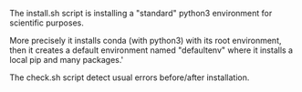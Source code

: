 The install.sh script is installing a "standard" python3 environment for scientific purposes.

More precisely it installs conda (with python3) with its root environment, then it creates a default environment named "defaultenv" where it installs a local pip and many packages.'

The check.sh script detect usual errors before/after installation.
